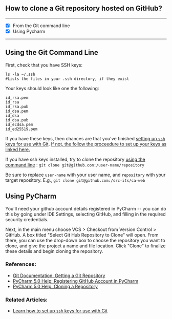 ## How to clone a Git repository hosted on GitHub?

---
- [x] From the Git command line
- [x] Using Pycharm

---
## Using the Git Command Line

First, check that you have SSH keys:

    ls -la ~/.ssh
    #Lists the files in your .ssh directory, if they exist


Your keys should look like one the following:

```
id_rsa.pem
id_rsa
id_rsa.pub
id_dsa.pem
id_dsa
id_dsa.pub
id_ecdsa.pem
id_ed25519.pem
```

If you have these keys, then chances are that you've finished [setting up `ssh` keys for use with Git](https://github.com/src-its/ca-web/blob/master/content/git_ssh-setup.md). [If not, the follow the proceedure to set up your keys as linked here.](https://github.com/src-its/ca-web/blob/master/content/git_ssh-setup.md)

If you have ssh keys installed, try to clone the repository [using the command line]() : `git clone git@github.com:/user-name/repository`

Be sure to replace `user-name` with your user name, and `repository` with your target repository. E.g., `git clone git@github.com:/src-its/ca-web`

## Using PyCharm
You'll need your github account details registered in PyCharm -- you can do this by going under IDE Settings, selecting GitHub, and filling in the required security credentials. 

Next, in the main menu choose VCS > Checkout from Version Control > GitHub. A box titled "Select Git Hub Repository to Clone" will open. From there, you can use the drop-down box to choose the repository you want to clone, and give the project a name and file location. Click "Clone" to finalize these details and begin cloning the repository. 

### References:

* [Git Documentation: Getting a Git Repository](https://git-scm.com/book/en/v2/Git-Basics-Getting-a-Git-Repository)
* [PyCharm 5.0 Help: Registering GitHub Account in PyCharm](https://www.jetbrains.com/pycharm/help/registering-github-account-in-pycharm.html)
* [PyCharm 5.0 Help: Cloning a Repository](https://www.jetbrains.com/pycharm/help/cloning-a-repository-from-github.html)

### Related Articles:

* [Learn how to set up `ssh` keys for use with Git](https://github.com/src-its/ca-web/blob/master/content/git_ssh-setup.md)
